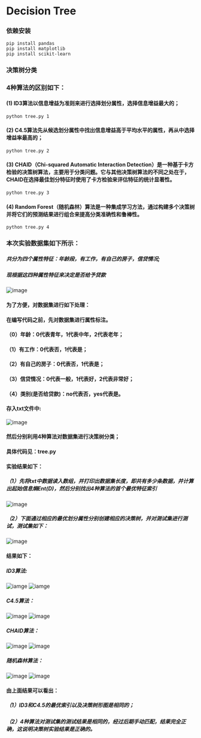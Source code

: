 # Decision Tree

### 依赖安装
```shell
pip install pandas
pip install matplotlib
pip install scikit-learn
```

### 决策树分类
### 4种算法的区别如下：

####  (1) ID3算法以信息增益为准则来进行选择划分属性，选择信息增益最大的；<br>
```shell
python tree.py 1
```

####  (2) C4.5算法先从候选划分属性中找出信息增益高于平均水平的属性，再从中选择增益率最高的；<br>
```shell
python tree.py 2
```

####  (3) CHAID（Chi-squared Automatic Interaction Detection）是一种基于卡方检验的决策树算法，主要用于分类问题。它与其他决策树算法的不同之处在于，CHAID在选择最佳划分特征时使用了卡方检验来评估特征的统计显著性。<br>
```shell
python tree.py 3
```

####  (4) Random Forest（随机森林）算法是一种集成学习方法，通过构建多个决策树并将它们的预测结果进行组合来提高分类准确性和鲁棒性。<br>
```shell
python tree.py 4
```

### 本次实验数据集如下所示：
 ##### 共分为四个属性特征：年龄段，有工作，有自己的房子，信贷情况;
 ##### 现根据这四种属性特征来决定是否给予贷款
![image](%E6%95%B0%E6%8D%AE%E8%A1%A8.png)


 #### 为了方便，对数据集进行如下处理：
#### 在编写代码之前，先对数据集进行属性标注。
#### （0）年龄：0代表青年，1代表中年，2代表老年；
#### （1）有工作：0代表否，1代表是；
#### （2）有自己的房子：0代表否，1代表是；
#### （3）信贷情况：0代表一般，1代表好，2代表非常好；
#### （4）类别(是否给贷款)：no代表否，yes代表是。
#### 存入txt文件中:
![image](dataset.png)

#### 然后分别利用4种算法对数据集进行决策树分类；
#### 具体代码见：tree.py

#### 实验结果如下：
##### （1）先将txt中数据读入数组，并打印出数据集长度，即共有多少条数据，并计算出起始信息熵Ent(D)，然后分别找出4种算法的首个最优特征索引
![image](pic_results/first_find_bset_Index.png)
##### （2）下面通过相应的最优划分属性分别创建相应的决策树，并对测试集进行测试，测试集如下：
![image](testdata.png)

#### 结果如下：
##### ID3算法:
![iamge](pic_results/ID3.png)
![iamge](pic_results/figure_ID3.png)

##### C4.5算法：
![image](pic_results/C4.5.png)
![image](pic_results/figure_C4.5.png)

##### CHAID算法：
![image](pic_results/CHAID.png)
![image](pic_results/figure_CHAID.png)

##### 随机森林算法：
![image](pic_results/RandomForest.png)
![image](pic_results/figure_RandomForest.png)

#### 由上面结果可以看出：
##### （1）ID3和C4.5的最优索引以及决策树形图是相同的；
##### （2）4种算法对测试集的测试结果是相同的，经过后期手动匹配，结果完全正确，这说明决策树实验结果是正确的。
